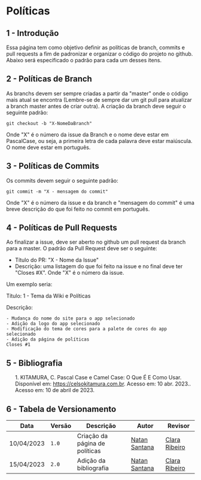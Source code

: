 # Políticas

## 1 - Introdução
Essa página tem como objetivo definir as políticas de branch, commits e pull requests a fim de padronizar e organizar o código do projeto no github. Abaixo será especificado o padrão para cada um desses itens.

## 2 - Políticas de Branch
As branchs devem ser sempre criadas a partir da "master" onde o código mais atual se encontra (Lembre-se de sempre dar um git pull para atualizar a branch master antes de criar outra). A criação da branch deve seguir o seguinte padrão:

```
git checkout -b "X-NomeDaBranch"
```

Onde "X" é o número da issue da Branch e o nome deve estar em PascalCase, ou seja, a primeira letra de cada palavra deve estar maiúscula. O nome deve estar em português.

## 3 - Políticas de Commits
Os commits devem seguir o seguinte padrão:

```
git commit -m "X - mensagem do commit"
```
Onde "X" é o número da issue e da branch e "mensagem do commit" é uma breve descrição do que foi feito no commit em português.

## 4 - Políticas de Pull Requests
Ao finalizar a issue, deve ser aberto no github um pull request da branch para a master. O padrão da Pull Request deve ser o seguinte:

- Título do PR: "X - Nome da Issue"
- Descrição: uma listagem do que foi feito na issue e no final deve ter "Closes #X". Onde "X" é o número da issue.

Um exemplo seria:

Título: 1 - Tema da Wiki e Políticas

Descrição:

    - Mudança do nome do site para o app selecionado
    - Adição da logo do app selecionado
    - Modificação do tema de cores para a palete de cores do app selecionado
    - Adição da página de políticas
    Closes #1

## 5 - Bibliografia

<p><ul>1. KITAMURA, C. Pascal Case e Camel Case: O Que É E Como Usar. Disponível em: <a href="https://celsokitamura.com.br/pascal-case-e-camel-case/#:~:text=J%C3%A1%20Pascal%20Case%20%C3%A9%20a,Pascal%20Case%20e%20camel%20Case.">https://celsokitamura.com.br</a>. Acesso em: 10 abr. 2023.</a>. Acesso em: 10 de abril de 2023.</ul></p>

## 6 - Tabela de Versionamento

| Data | Versão | Descrição | Autor | Revisor |
| ---- | ------ | --------- | ----- | ------- |
| 10/04/2023 | `1.0`  | Criação da página de políticas | [Natan Santana](https://github.com/Neitan2001) | [Clara Ribeiro](https://github.com/clara-ribeiro)
| 15/04/2023 | `2.0`  | Adição da bibliografia | [Natan Santana](https://github.com/Neitan2001) | [Clara Ribeiro](https://github.com/clara-ribeiro)